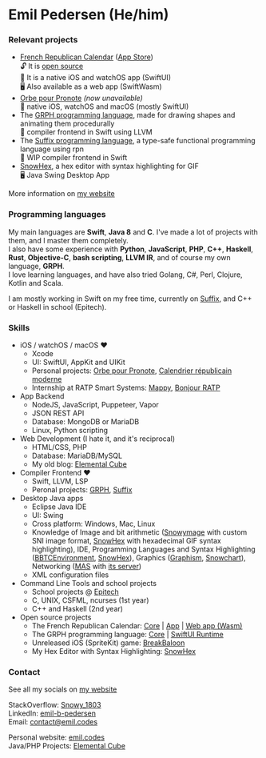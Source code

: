 # Emil Pedersen (He/him)

### Relevant projects

- [French Republican Calendar](https://emil.codes/projects/french-republican-calendar/) ([App Store](https://apps.apple.com/fr/app/calendrier-republicain-moderne/id1509106182))  
🔓 It is [open source](https://github.com/Snowy1803/FrenchRepublicanCalendar)  
📱 It is a native iOS and watchOS app (SwiftUI)   
🖥 Also available as a web app (SwiftWasm)  
- [Orbe pour Pronote](https://emil.codes/projects/orbe-pour-pronote/) *(now unavailable)*  
📱 native iOS, watchOS and macOS (mostly SwiftUI)
- The [GRPH programming language](https://github.com/grph-lang/grph), made for drawing shapes and animating them procedurally  
📘 compiler frontend in Swift using LLVM
- The [Suffix programming language](https://github.com/Snowy1803/suffix-lang), a type-safe functional programming language using rpn  
📘 WIP compiler frontend in Swift
- [SnowHex](https://github.com/Snowy1803/SnowHex), a hex editor with syntax highlighting for GIF  
🖥 Java Swing Desktop App

More information on [my website](https://emil.codes)

### Programming languages

My main languages are **Swift**, **Java 8** and **C**. I've made a lot of projects with them, and I master them completely.  
I also have some experience with **Python**, **JavaScript**, **PHP**, **C++**, **Haskell**, **Rust**, **Objective-C**, **bash scripting**, **LLVM IR**, and of course my own language, **GRPH**.  
I love learning languages, and have also tried Golang, C#, Perl, Clojure, Kotlin and Scala.

I am mostly working in Swift on my free time, currently on [Suffix](https://github.com/Snowy1803/suffix-lang), and C++ or Haskell in school (Epitech).

### Skills

 - iOS / watchOS / macOS :heart:
    - Xcode
    - UI: SwiftUI, AppKit and UIKit
    - Personal projects: [Orbe pour Pronote](https://apps.apple.com/fr/app/orbe-pour-pronote/id1508406857), [Calendrier républicain moderne](https://apps.apple.com/fr/app/calendrier-republicain-moderne/id1509106182)
    - Internship at RATP Smart Systems: [Mappy](https://apps.apple.com/fr/app/mappy/id313834655), [Bonjour RATP](https://apps.apple.com/fr/app/bonjour-ratp/id507107090)
 - App Backend
    - NodeJS, JavaScript, Puppeteer, Vapor
    - JSON REST API
    - Database: MongoDB or MariaDB
    - Linux, Python scripting
 - Web Development (I hate it, and it's reciprocal)
    - HTML/CSS, PHP
    - Database: MariaDB/MySQL
    - My old blog: [Elemental Cube](https://ec.emil.codes)
 - Compiler Frontend :heart:
    - Swift, LLVM, LSP
    - Peronal projects: [GRPH](https://github.com/grph-lang/grph), [Suffix](https://github.com/Snowy1803/suffix-lang)
 - Desktop Java apps
    - Eclipse Java IDE
    - UI: Swing
    - Cross platform: Windows, Mac, Linux
    - Knowledge of Image and bit arithmetic ([Snowymage](https://ec.emil.codes/product/11) with custom SNI image format, [SnowHex](https://ec.emil.codes/product/10) with hexadecimal GIF syntax highlighting), IDE, Programming Languages and Syntax Highlighting ([BBTCEnvironment](https://ec.emil.codes/product/6), [SnowHex](https://ec.emil.codes/product/10)), Graphics ([Graphism](https://ec.emil.codes/product/4), [Snowchart](https://ec.emil.codes/product/5)), Networking ([MAS](https://ec.emil.codes/product/2) with [its server](https://ec.emil.codes/product/8))
    - XML configuration files
  - Command Line Tools and school projects
    - School projects @ [Epitech](https://www.epitech.eu/)
    - C, UNIX, CSFML, ncurses (1st year)
    - C++ and Haskell (2nd year)
  - Open source projects
    - The French Republican Calendar: [Core](https://github.com/Snowy1803/FrenchRepublicanCalendarCore) | [App](https://github.com/Snowy1803/FrenchRepublicanCalendar) | [Web app (Wasm)](https://github.com/Snowy1803/FrenchRepublicanCalendarWeb)
    - The GRPH programming language: [Core](https://github.com/grph-lang/grph) | [SwiftUI Runtime](https://github.com/Snowy1803/Graphism-Swift)
    - Unreleased iOS (SpriteKit) game: [BreakBaloon](https://github.com/Snowy1803/BreakBaloon-mobile)
    - My Hex Editor with Syntax Highlighting: [SnowHex](https://github.com/Snowy1803/SnowHex)

### Contact

See all my socials on [my website](https://emil.codes/socials/)

StackOverflow: [Snowy_1803](https://stackoverflow.com/users/6551357/snowy-1803)  
LinkedIn: [emil-b-pedersen](https://www.linkedin.com/in/emil-b-pedersen/)  
Email: [contact@emil.codes](mailto:contact@emil.codes)

Personal website: [emil.codes](https://emil.codes)  
Java/PHP Projects: [Elemental Cube](https://ec.emil.codes)
